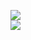 [![](https://img.shields.io/badge/Made%20With-Github%20Spray-lightgrey.svg?style=for-the-badge&logo=github)](https://github.com/Annihil/github-spray#16840)  
[![](https://i.imgur.com/2DrTn0Z.gif)](https://github.com/Annihil/github-spray)